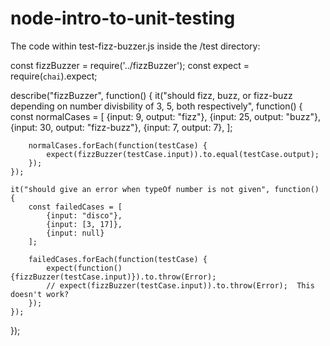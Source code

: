 # node-intro-to-unit-testing

The code within test-fizz-buzzer.js inside the /test directory:


const fizzBuzzer = require('../fizzBuzzer');
const expect = require(`chai`).expect;

describe("fizzBuzzer", function() {
    it("should fizz, buzz, or fizz-buzz depending on number divisbility of 3, 5, both respectively", function() {
        const normalCases = [
            {input: 9, output: "fizz"},
            {input: 25, output: "buzz"},
            {input: 30, output: "fizz-buzz"},
            {input: 7, output: 7},
        ];

        normalCases.forEach(function(testCase) {
            expect(fizzBuzzer(testCase.input)).to.equal(testCase.output);
        });
    });

    it("should give an error when typeOf number is not given", function() {
        const failedCases = [
            {input: "disco"},
            {input: [3, 17]},
            {input: null}
        ];

        failedCases.forEach(function(testCase) {
            expect(function() {fizzBuzzer(testCase.input)}).to.throw(Error);
            // expect(fizzBuzzer(testCase.input)).to.throw(Error);  This doesn't work?
        });
    });
});
